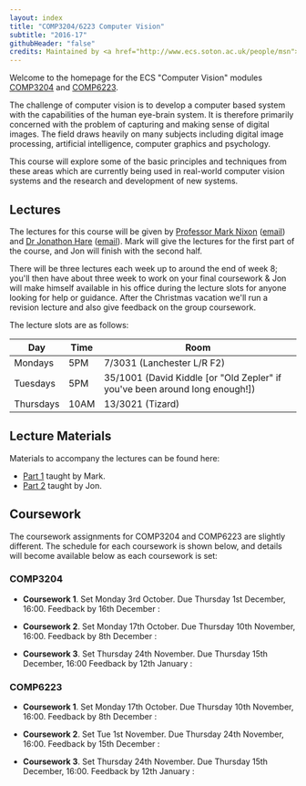 ```yaml
---
layout: index
title: "COMP3204/6223 Computer Vision"
subtitle: "2016-17"
githubHeader: "false"
credits: Maintained by <a href="http://www.ecs.soton.ac.uk/people/msn">Professor Mark Nixon</a> and <a href="http://www.ecs.soton.ac.uk/people/jsh2">Dr Jonathon Hare</a>.
---
```


Welcome to the homepage for the ECS "Computer Vision" modules [COMP3204](https://secure.ecs.soton.ac.uk/module/COMP3204) and [COMP6223](https://secure.ecs.soton.ac.uk/module/COMP6223).

The challenge of computer vision is to develop a computer based system with the capabilities of the human eye-brain system. It is therefore primarily concerned with the problem of capturing and making sense of digital images. The field draws heavily on many subjects including digital image processing, artificial intelligence, computer graphics and psychology.

This course will explore some of the basic principles and techniques from these areas which are currently being used in real-world computer vision systems and the research and development of new systems.

## Lectures
The lectures for this course will be given by [Professor Mark Nixon](http://www.ecs.soton.ac.uk/people/msn) ([email](mailto:msn@ecs.soton.ac.uk)) and <a href="http://www.ecs.soton.ac.uk/people/jsh2">Dr Jonathon Hare</a> ([email](mailto:jsh2@ecs.soton.ac.uk)). Mark will give the lectures for the first part of the course, and Jon will finish with the second half. 

There will be three lectures each week up to around the end of week 8; you'll then have about three week to work on your final coursework & Jon will make himself available in his office during the lecture slots for anyone looking for help or guidance. After the Christmas vacation we'll run a revision lecture and also give feedback on the group coursework. 

The lecture slots are as follows:

Day       | Time | Room   
----------|------|-----------------------
Mondays   | 5PM  | 7/3031 (Lanchester L/R F2)
Tuesdays  | 5PM  | 35/1001 (David Kiddle [or "Old Zepler" if you've been around long enough!])
Thursdays | 10AM | 13/3021 (Tizard)

## Lecture Materials
Materials to accompany the lectures can be found here:

* [Part 1](part1.html) taught by Mark.
* [Part 2](part2.html) taught by Jon.

## Coursework
The coursework assignments for COMP3204 and COMP6223 are slightly different. The schedule for each coursework is shown below, and details will become available below as each coursework is set:

### COMP3204

* **Coursework 1**. Set Monday 3rd October. Due Thursday 1st December, 16:00. Feedback by 16th December : 

<!--- [Specification](cw/coursework1.html) : [Handin Link](https://handin.ecs.soton.ac.uk/handin/1617/COMP3204/1/) : [FAQ](cw/coursework1-faq.html) -->

* **Coursework 2**. Set Monday 17th October. Due Thursday 10th November, 16:00. Feedback by 8th December : 

<!--- [Specification](cw/coursework2.html) : [Handin Link](https://handin.ecs.soton.ac.uk/handin/1617/COMP3204/2/) -->

* **Coursework 3**. Set Thursday 24th November. Due Thursday 15th December, 16:00 Feedback by 12th January : 

<!--- [Specification](cw/coursework3.html) : [Handin Link](https://handin.ecs.soton.ac.uk/handin/1617/COMP3204/3/) -->

### COMP6223

* **Coursework 1**. Set Monday 17th October. Due Thursday 10th November, 16:00. Feedback by 8th December : 
<!--- [Specification](cw/c6223_coursework1.html) : [Handin Link](https://handin.ecs.soton.ac.uk/handin/1617/COMP6223/1/) -->

* **Coursework 2**. Set Tue 1st November. Due Thursday 24th November, 16:00. Feedback by 15th December : 

<!--- [Specification](cw/c6223_coursework2.html) : [Handin Link](https://handin.ecs.soton.ac.uk/handin/1617/COMP6223/2/) -->

* **Coursework 3**. Set Thursday 24th November. Due Thursday 15th December, 16:00. Feedback by 12th January : 

<!--- [Specification](cw/c6223_coursework3.html) : [Handin Link](https://handin.ecs.soton.ac.uk/handin/1617/COMP6223/3/) -->



